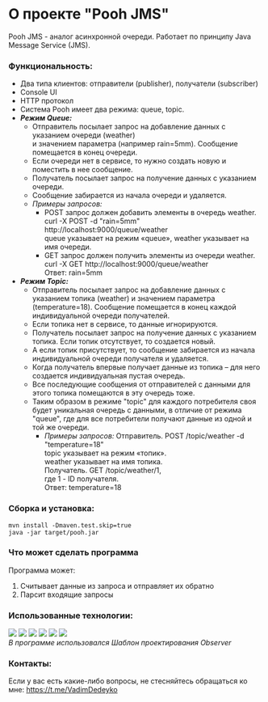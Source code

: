 # О проекте "Pooh JMS"
<p>Pooh JMS - аналог асинхронной очереди. Работает по принципу Java Message Service (JMS).</p>

### Функциональность:
* Два типа клиентов: отправители (publisher), получатели (subscriber)
* Console UI
* HTTP протокол
* Система Pooh имеет два режима: queue, topic.
* **_Режим Queue:_**
     * Отправитель посылает запрос на добавление данных с указанием очереди (weather) \
        и значением параметра (например rain=5mm). Сообщение помещается в конец очереди.
     * Если очереди нет в сервисе, то нужно создать новую и поместить в нее сообщение.
     * Получатель посылает запрос на получение данных с указанием очереди. 
     * Сообщение забирается из начала очереди и удаляется.
     * _Примеры запросов:_
         * POST запрос должен добавить элементы в очередь weather. \
           curl -X POST -d "rain=5mm" http://localhost:9000/queue/weather \
           queue указывает на режим «queue», weather указывает на имя очереди.
         * GET запрос должен получить элементы из очереди weather. \
           curl -X GET http://localhost:9000/queue/weather \
           Ответ: rain=5mm
* **_Режим Topic:_**
   * Отправитель посылает запрос на добавление данных с указанием топика (weather) и значением 
     параметра (temperature=18). Сообщение помещается в конец каждой индивидуальной очереди получателей. 
   * Если топика нет в сервисе, то данные игнорируются.
   * Получатель посылает запрос на получение данных с указанием топика. Если топик отсутствует, то создается новый. 
   * А если топик присутствует, то сообщение забирается из начала индивидуальной очереди получателя и удаляется.
   * Когда получатель впервые получает данные из топика – для него создается индивидуальная пустая очередь. 
   * Все последующие сообщения от отправителей с данными для этого топика помещаются в эту очередь тоже.
   * Таким образом в режиме "topic" для каждого потребителя своя будет уникальная очередь с данными, 
     в отличие от режима "queue", где для все потребители получают данные из одной и той же очереди.
        * _Примеры запросов:_
          Отправитель. POST /topic/weather -d "temperature=18" \
          topic указывает на режим «топик». \
          weather указывает на имя топика. \
          Получатель. GET /topic/weather/1, \
          где 1 - ID получателя. \
          Ответ: temperature=18

### Сборка и установка:

````shell
mvn install -Dmaven.test.skip=true
java -jar target/pooh.jar
````

### Что может сделать программа
Программа может:
1. Cчитывает данные из запроса и отправляет их обратно
2. Парсит входящие запросы

### Использованные технологии:

![](https://img.shields.io/badge/JavaSE-18-green)
![](https://img.shields.io/badge/Concurrency-Collections-blueviolet)
![](https://img.shields.io/badge/Sockets-yellow)
![](https://img.shields.io/badge/Java-IO-critical)
![](https://img.shields.io/badge/Maven-3.8.5-red)
![](https://img.shields.io/badge/Junit-4-blueviolet) \
_В программе использовался Шаблон проектирования Observer_

### Контакты:
Если у вас есть какие-либо вопросы, не стесняйтесь обращаться ко мне: https://t.me/VadimDedeyko